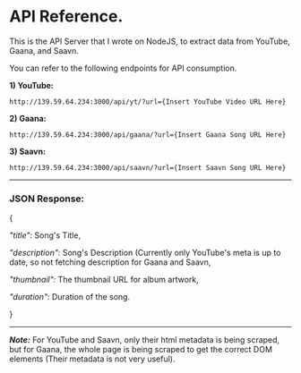 # API Reference. 

This is the API Server that I wrote on NodeJS, to extract data from YouTube, Gaana, and Saavn.

You can refer to the following endpoints for API consumption.

**1) YouTube:**

`http://139.59.64.234:3000/api/yt/?url={Insert YouTube Video URL Here}`

**2) Gaana:**

`http://139.59.64.234:3000/api/gaana/?url={Insert Gaana Song URL Here}`

**3) Saavn:**

`http://139.59.64.234:3000/api/saavn/?url={Insert Saavn Song URL Here}`

***

### JSON Response:

{ 

  _"title":_ Song's Title,  

  _"description":_ Song's Description (Currently only YouTube's meta is up to date, so not fetching description for Gaana and Saavn,  

  _"thumbnail":_ The thumbnail URL for album artwork,  

  _"duration":_ Duration of the song. 

}

***
  
**_Note:_** For YouTube and Saavn, only their html metadata is being scraped, but for Gaana, the whole page is being scraped to get the correct DOM elements (Their metadata is not very useful).

  
